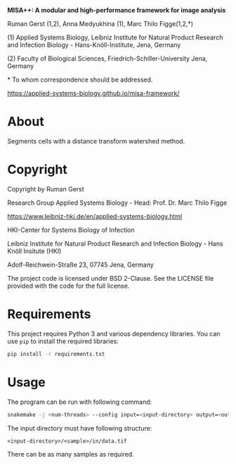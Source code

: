 **MISA++: A modular and high-performance framework for image analysis**

Ruman Gerst (1,2), Anna Medyukhina (1), Marc Thilo Figge(1,2,\*)

(1) Applied Systems Biology, Leibniz Institute for Natural Product Research and Infection Biology - Hans-Knöll-Institute, Jena, Germany

(2) Faculty of Biological Sciences, Friedrich-Schiller-University Jena, Germany

\* To whom correspondence should be addressed.

https://applied-systems-biology.github.io/misa-framework/

# About

Segments cells with a distance transform watershed method.

# Copyright

Copyright by Ruman Gerst

Research Group Applied Systems Biology - Head: Prof. Dr. Marc Thilo Figge

https://www.leibniz-hki.de/en/applied-systems-biology.html

HKI-Center for Systems Biology of Infection

Leibniz Institute for Natural Product Research and Infection Biology - Hans Knöll Insitute (HKI)

Adolf-Reichwein-Straße 23, 07745 Jena, Germany

The project code is licensed under BSD 2-Clause.
See the LICENSE file provided with the code for the full license.

# Requirements

This project requires Python 3 and various dependency libraries.
You can use `pip` to install the required libraries:

```bash
pip install -r requirements.txt
```

# Usage

The program can be run with following command:

```bash
snakemake -j <num-threads> --config input=<input-directory> output=<output-directory>
```

The input directory must have following structure:

```
<input-directory>/<sample>/in/data.tif
```

There can be as many samples as required.
